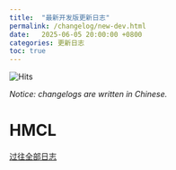 ```yaml
---
title:  "最新开发版更新日志"
permalink: /changelog/new-dev.html
date:   2025-06-05 20:00:00 +0800
categories: 更新日志
toc: true
---
```


![Hits](https://hits.zkitefly.eu.org/?tag=https%3A%2F%2Fdocs.hmcl.net%2Fchangelog%2Fnew-dev.html)

*Notice: changelogs are written in Chinese.*

# HMCL



[过往全部日志](/_changelog/dev.md)